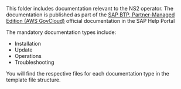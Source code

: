 This folder includes documentation relevant to the NS2 operator. The documentation is published as part of the [SAP BTP, Partner-Managed Edition (AWS GovCloud)](https://help.sap.com/docs/OPSAWS?state=DRAFT) official documentation in the SAP Help Portal

The mandatory documentation types include:

- Installation
- Update
- Operations
- Troubleshooting

You will find the respective files for each documentation type in the template file structure.
